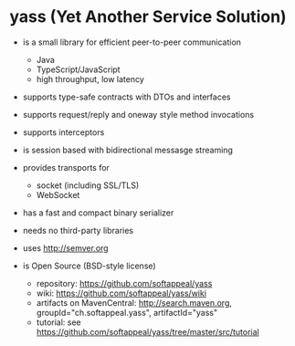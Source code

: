 # yass (Yet Another Service Solution)

* is a small library for efficient peer-to-peer communication
  * Java
  * TypeScript/JavaScript
  * high throughput, low latency

* supports type-safe contracts with DTOs and interfaces

* supports request/reply and oneway style method invocations

* supports interceptors

* is session based with bidirectional messasge streaming

* provides transports for
  * socket (including SSL/TLS)
  * WebSocket

* has a fast and compact binary serializer

* needs no third-party libraries

* uses http://semver.org

* is Open Source (BSD-style license)
  * repository: https://github.com/softappeal/yass
  * wiki: https://github.com/softappeal/yass/wiki
  * artifacts on MavenCentral: http://search.maven.org, groupId="ch.softappeal.yass", artifactId="yass"
  * tutorial: see https://github.com/softappeal/yass/tree/master/src/tutorial
